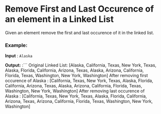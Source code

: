 # Remove First and Last Occurence of an element in a Linked List

Given an element remove the first and last occurence of it in the linked list.

### Example:
**Input** : `Alaska`

**Output:** :```
Original Linked List: 
[Alaska, California, Texas, New York, Texas, Alaska, Florida, California, Arizona, Texas, Alaska, Arizona, California, Florida, Texas, Washington, New York, Washington]
After removing first occurence of Alaska : 
[California, Texas, New York, Texas, Alaska, Florida, California, Arizona, Texas, Alaska, Arizona, California, Florida, Texas, Washington, New York, Washington]
After removing last occurence of Alaska : 
[California, Texas, New York, Texas, Alaska, Florida, California, Arizona, Texas, Arizona, California, Florida, Texas, Washington, New York, Washington]
```



